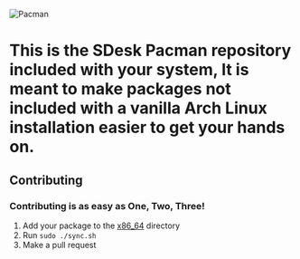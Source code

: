 ![Pacman](https://github.com/SteveStudios/sdesk-pacman/assets/90519370/39b79492-fef0-42da-99a6-907bc2412a71)
# This is the SDesk Pacman repository included with your system, It is meant to make packages not included with a vanilla Arch Linux installation easier to get your hands on.

## Contributing
### Contributing is as easy as One, Two, Three!
1. Add your package to the [x86_64](https://github.com/SteveStudios/sdesk-pacman/tree/main/x86_64) directory
2. Run `sudo ./sync.sh`
3. Make a pull request
